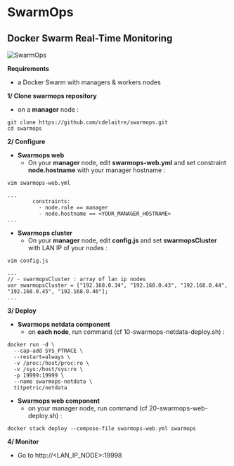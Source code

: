 # SwarmOps
## Docker Swarm Real-Time Monitoring

![SwarmOps](https://raw.githubusercontent.com/cdelaitre/swarmops/master/img/swarmops.gif)

**Requirements**
- a Docker Swarm with managers & workers nodes

**1/ Clone swarmops repository**
- on a **manager** node :
```shell
git clone https://github.com/cdelaitre/swarmops.git
cd swarmops
```

**2/ Configure**
- **Swarmops web**
  - On your **manager** node, edit **swarmops-web.yml** and set constraint **node.hostname** with your manager hostname :
```shell
vim swarmops-web.yml

...
        constraints:
          - node.role == manager
          - node.hostname == <YOUR_MANAGER_HOSTNAME>
...
```

- **Swarmops cluster**
  - On your **manager** node, edit **config.js** and set **swarmopsCluster** with LAN IP of your nodes :
```shell
vim config.js

...
// - swarmopsCluster : array of lan ip nodes
var swarmopsCluster = ["192.168.0.34", "192.168.0.43", "192.168.0.44", "192.168.0.45", "192.168.0.46"];
...
```

**3/ Deploy**
- **Swarmops netdata component**
  - on **each node**, run command (cf 10-swarmops-netdata-deploy.sh) :
```shell
docker run -d \
  --cap-add SYS_PTRACE \
  --restart=always \
  -v /proc:/host/proc:ro \
  -v /sys:/host/sys:ro \
  -p 19999:19999 \
  --name swarmops-netdata \
  titpetric/netdata
```

- **Swarmops web component**
  - on your manager node, run command (cf 20-swarmops-web-deploy.sh) :
```shell
docker stack deploy --compose-file swarmops-web.yml swarmops
```

**4/ Monitor**
- Go to http://<LAN_IP_NODE>:19998

